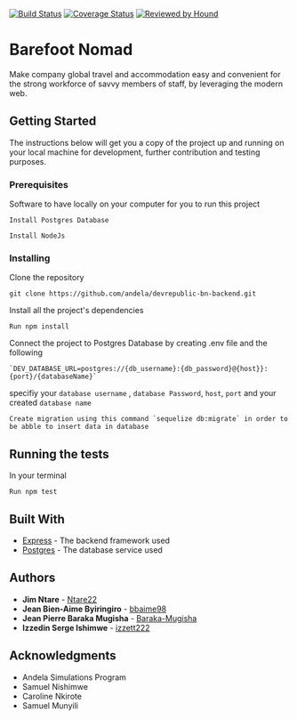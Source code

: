 [![Build Status](https://travis-ci.org/andela/devrepublic-bn-backend.svg?branch=develop)](https://travis-ci.org/andela/devrepublic-bn-backend)
[![Coverage Status](https://coveralls.io/repos/github/andela/devrepublic-bn-backend/badge.svg?branch=develop)](https://coveralls.io/github/andela/devrepublic-bn-backend?branch=develop)
[![Reviewed by Hound](https://img.shields.io/badge/Reviewed_by-Hound-a873d1.svg)](https://houndci.com)

# Barefoot Nomad

Make company global travel and accommodation easy and convenient for the strong workforce of savvy members of staff, by leveraging the modern web.

## Getting Started

The instructions below will get you a copy of the project up and running on your local machine for development, further contribution and testing purposes. 

### Prerequisites

Software to have locally on your computer for you to run this project

```
Install Postgres Database
```
```
Install NodeJs
```


### Installing

Clone the repository

```
git clone https://github.com/andela/devrepublic-bn-backend.git
```

Install all the project's dependencies

```
Run npm install
```
Connect the project to Postgres Database by creating .env file and the following

```
`DEV_DATABASE_URL=postgres://{db_username}:{db_password}@{host}}:{port}/{databaseName}`

```
specifiy your `database username` , `database Password`, `host`, `port` and your created `database name`

```
Create migration using this command `sequelize db:migrate` in order to be abble to insert data in database
```

## Running the tests
In your terminal
```
Run npm test
```

## Built With

* [Express](https://expressjs.com/) - The backend framework used
* [Postgres](https://www.postgresql.org/) - The database service used

## Authors

* **Jim Ntare** - [Ntare22](https://github.com/Ntare22)
* **Jean Bien-Aime Byiringiro** - [bbaime98](https://github.com/bbaime98)
* **Jean Pierre Baraka Mugisha** - [Baraka-Mugisha](https://github.com/Baraka-Mugisha)
* **Izzedin Serge Ishimwe** - [izzett222](https://github.com/izzett222)

## Acknowledgments

* Andela Simulations Program
* Samuel Nishimwe
* Caroline Nkirote
* Samuel Munyili
